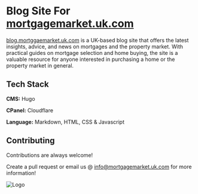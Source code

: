 
# Blog Site For [mortgagemarket.uk.com](https://mortgagemarket.uk.com)

[blog.mortggaemarket.uk.com](http://blog.mortgagemarket.uk.com) is a UK-based blog site that offers the latest insights, advice, and news on mortgages and the property market. With practical guides on mortgage selection and home buying, the site is a valuable resource for anyone interested in purchasing a home or the property market in general.


## Tech Stack

**CMS:** Hugo

**CPanel:** Cloudflare

**Language:** Markdown, HTML, CSS & Javascript

## Contributing

Contributions are always welcome!

Create a pull request or email us @ [info@mortgagemarket.uk.com](mailto:info@mortgagemarket.uk.com) for more information!

![Logo](https://mortgagemarket.uk.com/images/logo2.png)